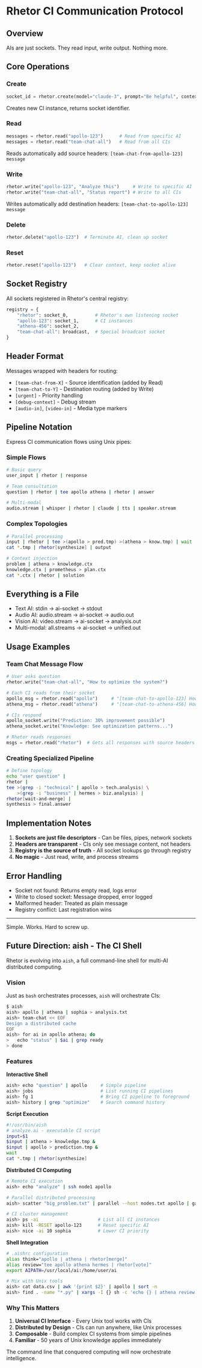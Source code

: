# Rhetor CI Communication Protocol

## Overview

AIs are just sockets. They read input, write output. Nothing more.

## Core Operations

### Create
```python
socket_id = rhetor.create(model="claude-3", prompt="Be helpful", context={})
```
Creates new CI instance, returns socket identifier.

### Read
```python
messages = rhetor.read("apollo-123")      # Read from specific AI
messages = rhetor.read("team-chat-all")   # Read from all CIs
```
Reads automatically add source headers: `[team-chat-from-apollo-123] message`

### Write
```python
rhetor.write("apollo-123", "Analyze this")     # Write to specific AI
rhetor.write("team-chat-all", "Status report") # Write to all CIs
```
Writes automatically add destination headers: `[team-chat-to-apollo-123] message`

### Delete
```python
rhetor.delete("apollo-123")  # Terminate AI, clean up socket
```

### Reset
```python
rhetor.reset("apollo-123")   # Clear context, keep socket alive
```

## Socket Registry

All sockets registered in Rhetor's central registry:
```python
registry = {
    "rhetor": socket_0,          # Rhetor's own listening socket
    "apollo-123": socket_1,      # CI instances
    "athena-456": socket_2,
    "team-chat-all": broadcast,  # Special broadcast socket
}
```

## Header Format

Messages wrapped with headers for routing:
- `[team-chat-from-X]` - Source identification (added by Read)
- `[team-chat-to-Y]` - Destination routing (added by Write)
- `[urgent]` - Priority handling
- `[debug-context]` - Debug stream
- `[audio-in]`, `[video-in]` - Media type markers

## Pipeline Notation

Express CI communication flows using Unix pipes:

### Simple Flows
```bash
# Basic query
user_input | rhetor | response

# Team consultation
question | rhetor | tee apollo athena | rhetor | answer

# Multi-modal
audio.stream | whisper | rhetor | claude | tts | speaker.stream
```

### Complex Topologies
```bash
# Parallel processing
input | rhetor | tee >(apollo > pred.tmp) >(athena > know.tmp) | wait
cat *.tmp | rhetor[synthesize] | output

# Context injection
problem | athena > knowledge.ctx
knowledge.ctx | prometheus > plan.ctx
cat *.ctx | rhetor | solution
```

## Everything is a File

- Text AI: stdin → ai-socket → stdout
- Audio AI: audio.stream → ai-socket → audio.out
- Vision AI: video.stream → ai-socket → analysis.out
- Multi-modal: all.streams → ai-socket → unified.out

## Usage Examples

### Team Chat Message Flow
```python
# User asks question
rhetor.write("team-chat-all", "How to optimize the system?")

# Each CI reads from their socket
apollo_msg = rhetor.read("apollo")     # "[team-chat-to-apollo-123] How to optimize?"
athena_msg = rhetor.read("athena")     # "[team-chat-to-athena-456] How to optimize?"

# CIs respond
apollo_socket.write("Prediction: 30% improvement possible")
athena_socket.write("Knowledge: See optimization patterns...")

# Rhetor reads responses
msgs = rhetor.read("rhetor")  # Gets all responses with source headers
```

### Creating Specialized Pipeline
```bash
# Define topology
echo "user question" | 
rhetor |
tee >(grep -i "technical" | apollo > tech.analysis) \
    >(grep -i "business" | hermes > biz.analysis) |
rhetor[wait-and-merge] |
synthesis > final.answer
```

## Implementation Notes

1. **Sockets are just file descriptors** - Can be files, pipes, network sockets
2. **Headers are transparent** - CIs only see message content, not headers
3. **Registry is the source of truth** - All socket lookups go through registry
4. **No magic** - Just read, write, and process streams

## Error Handling

- Socket not found: Returns empty read, logs error
- Write to closed socket: Message dropped, error logged
- Malformed header: Treated as plain message
- Registry conflict: Last registration wins

---

Simple. Works. Hard to screw up.

## Future Direction: aish - The CI Shell

Rhetor is evolving into `aish`, a full command-line shell for multi-AI distributed computing.

### Vision

Just as `bash` orchestrates processes, `aish` will orchestrate CIs:

```bash
$ aish
aish> apollo | athena | sophia > analysis.txt
aish> team-chat << EOF
Design a distributed cache
EOF
aish> for ai in apollo athena; do
>   echo "status" | $ai | grep ready
> done
```

### Features

**Interactive Shell**
```bash
aish> echo "question" | apollo     # Simple pipeline
aish> jobs                         # List running CI pipelines  
aish> fg 1                         # Bring CI pipeline to foreground
aish> history | grep "optimize"    # Search command history
```

**Script Execution**
```bash
#!/usr/bin/aish
# analyze.ai - executable CI script
input=$1
$input | athena > knowledge.tmp &
$input | apollo > prediction.tmp &
wait
cat *.tmp | rhetor[synthesize]
```

**Distributed CI Computing**
```bash
# Remote CI execution
aish> echo "analyze" | ssh node1 apollo

# Parallel distributed processing
aish> scatter "big_problem.txt" | parallel --host nodes.txt apollo | gather

# CI cluster management  
aish> ps -ai                      # List all CI instances
aish> kill -RESET apollo-123      # Reset specific AI
aish> nice -ai 10 sophia          # Lower CI priority
```

**Shell Integration**
```bash
# .aishrc configuration
alias think="apollo | athena | rhetor[merge]"
alias review="tee apollo athena hermes | rhetor[vote]"
export AIPATH=/usr/local/ai:/home/user/ai

# Mix with Unix tools
aish> cat data.csv | awk '{print $2}' | apollo | sort -n
aish> find . -name "*.py" | xargs -I {} sh -c 'echo {} | athena review'
```

### Why This Matters

1. **Universal CI Interface** - Every Unix tool works with CIs
2. **Distributed by Design** - CIs can run anywhere, like Unix processes
3. **Composable** - Build complex CI systems from simple pipelines  
4. **Familiar** - 50 years of Unix knowledge applies immediately

The command line that conquered computing will now orchestrate intelligence.